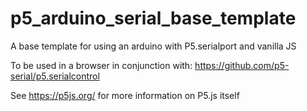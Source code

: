 # p5_arduino_serial_base_template
A base template for using an arduino with P5.serialport and vanilla JS

To be used in a browser in conjunction with: https://github.com/p5-serial/p5.serialcontrol

See https://p5js.org/ for more information on P5.js itself
